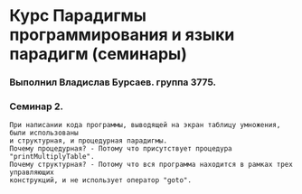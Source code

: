 # Курс Парадигмы программирования и языки парадигм (семинары)

### Выполнил Владислав Бурсаев. группа 3775.

### Семинар 2.

```
При написании кода программы, выводящей на экран таблицу умножения, были использованы 
и структурная, и процедурная парадигмы.
Почему процедурная? - Потому что присутствует процедура "printMultiplyTable".
Почему структурная? - Потому что вся программа находится в рамках трех управляющих 
конструкций, и не использует оператор "goto".

```
